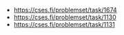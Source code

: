 - https://cses.fi/problemset/task/1674
- https://cses.fi/problemset/task/1130
- https://cses.fi/problemset/task/1131
